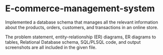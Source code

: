 # E-commerce-management-system
Implemented a database schema that manages all the relevant information about the products, orders, customers, and transactions in an online store.

The problem statement, entity-relationship (ER) diagrams, ER diagrams to tables, Relational Database schema, SQL/PLSQL code, and output screenshots are all included in the given file.
